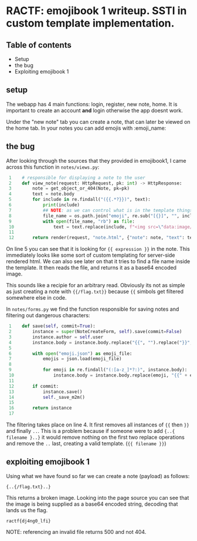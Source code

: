 
# RACTF: emojibook 1 writeup. SSTI in custom template implementation.


## Table of contents
- Setup
- the bug
- Exploiting emojibook 1



## setup

The webapp has 4 main functions: login, register, new note, home. It is important to create an account **and** login otherwise the app doesnt work.

Under the "new note" tab you can create a note, that can later be viewed on the home tab. In your notes you can add emojis with :emoji\_name:



## the bug

After looking through the sources that they provided in emojibook1, I came across this function in `notes/views.py`:
```py
 1    # responsible for displaying a note to the user
 2    def view_note(request: HttpRequest, pk: int) -> HttpResponse:
 3        note = get_object_or_404(Note, pk=pk)
 4        text = note.body
 5        for include in re.findall("({{.*?}})", text):
 6            print(include)
 7            ## NOTE: as we can control what is in the template things we might have something interesting here
 8            file_name = os.path.join("emoji", re.sub("[{}]", "", include))
 9            with open(file_name, "rb") as file:
 10               text = text.replace(include, f"<img src=\"data:image/png;base64,{base64.b64encode(file.read()).decode('latin1')}\" width=\"25\" height=\"25\" />")
 11
 12       return render(request, "note.html", {"note": note, "text": text})
```

On line 5 you can see that it is looking for `{{ expression }}` in the note. This immediately looks like some sort of custom templating for server-side rendered html. We can also see later on that it tries to find a file name inside the template. It then reads the file, and returns it as a base64 encoded image.

This sounds like a recipie for an arbitrary read. Obviously its not as simple as just creating a note with `{{/flag.txt}}` because `{{` simbols get filtered somewhere else in code.

In `notes/forms.py` we find the function responsible for saving notes and filtering out dangerous characters:
```py
 1    def save(self, commit=True):
 2        instance = super(NoteCreateForm, self).save(commit=False)
 3        instance.author = self.user
 4        instance.body = instance.body.replace("{{", "").replace("}}", "").replace("..", "")
 5 
 6        with open("emoji.json") as emoji_file:
 7            emojis = json.load(emoji_file)
 8 
 9            for emoji in re.findall("(:[a-z_]*?:)", instance.body):
 10               instance.body = instance.body.replace(emoji, "{{" + emojis[emoji.replace(":", "")] + ".png}}")
 11
 12       if commit:
 13           instance.save()
 14           self._save_m2m()
 15
 16       return instance
 17
```

The filtering takes place on line 4. It first removes all instances of `{{` then `}}` and finally `..`. This is a problem because if someone were to add `{..{ filename }..}` it would remove nothing on the first two replace operations and remove the `..` last, creating a valid template. (`{{ filename }}`)




## exploiting emojibook 1

Using what we have found so far we can create a note (payload) as follows:
```
{..{/flag.txt}..}
```

This returns a broken image. Looking into the page source you can see that the image is being supplied as a base64 encoded string, decoding that lands us the flag.
```
ractf{dj4ng0_lfi}
```

NOTE: referencing an invalid file returns 500 and not 404.
